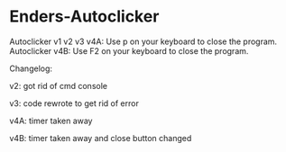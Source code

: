 # Enders-Autoclicker
Autoclicker v1 v2 v3 v4A:
Use p on your keyboard to close the program.
Autoclicker v4B:
Use F2 on your keyboard to close the program.

Changelog:

v2: got rid of cmd console

v3: code rewrote to get rid of error

v4A: timer taken away

v4B: timer taken away and close button changed

